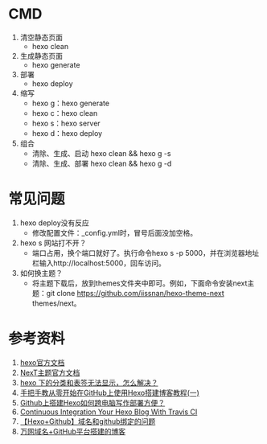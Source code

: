 # CMD
1. 清空静态页面 
    - hexo clean
2. 生成静态页面 
    - hexo generate
3. 部署 
    - hexo deploy
4. 缩写
    - hexo g：hexo generate
    - hexo c：hexo clean
    - hexo s：hexo server
    - hexo d：hexo deploy
5. 组合
    - 清除、生成、启动
        hexo clean && hexo g -s
    - 清除、生成、部署
        hexo clean && hexo g -d
# 常见问题
1. hexo deploy没有反应
    - 修改配置文件：_config.yml时，冒号后面没加空格。
2. hexo s 网站打不开？
    - 端口占用，换个端口就好了。执行命令hexo s -p 5000，并在浏览器地址栏输入http://localhost:5000，回车访问。
3. 如何换主题？
    - 将主题下载后，放到themes文件夹中即可。例如，下面命令安装next主题：git clone https://github.com/iissnan/hexo-theme-next themes/next。

# 参考资料
1. [hexo官方文档](https://hexo.io/zh-cn/)
2. [NexT主题官方文档](http://theme-next.iissnan.com/getting-started.html)
3. [hexo 下的分类和表签无法显示，怎么解决？](https://www.zhihu.com/question/29017171)
4. [手把手教从零开始在GitHub上使用Hexo搭建博客教程(一)](http://www.jianshu.com/p/f4cc5866946b)
5. [Github上搭建Hexo如何跨电脑写作部署方便？](https://segmentfault.com/q/1010000004593371)
6. [Continuous Integration Your Hexo Blog With Travis CI](http://blog.bigruan.com/2015-03-09-Continuous-Integration-Your-Hexo-Blog-With-TravisCI/)
7. [【Hexo+Github】域名和github绑定的问题](http://www.jianshu.com/p/1d427e888dda)
8. [万网域名+GitHub平台搭建的博客](http://www.jianshu.com/p/3cb4c9ff5b58)
